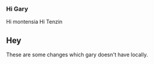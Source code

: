 ### Hi Gary

Hi montensia
Hi Tenzin

## Hey

These are some changes which gary doesn't have locally.
